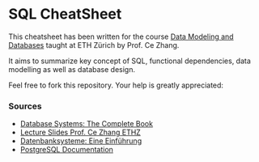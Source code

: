# SQL CheatSheet


This cheatsheet has been written for the course [Data Modeling and Databases](http://www.ds3lab.com/dmdb-2020/) taught at ETH Zürich by Prof. Ce Zhang.

It aims to summarize key concept of SQL, functional dependencies, data modelling as well as database design.

Feel free to fork this repository. Your help is greatly appreciated:


### Sources

- [Database Systems: The Complete Book](http://infolab.stanford.edu/~ullman/dscb.html)
- [Lecture Slides Prof. Ce Zhang ETHZ](http://www.ds3lab.com/dmdb-2020/)
- [Datenbanksysteme: Eine Einführung ](https://db.in.tum.de/teaching/bookDBMSeinf/index.shtml?lang=de)
- [PostgreSQL Documentation](https://www.postgresql.org/docs/12)
